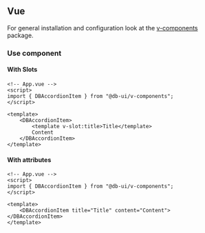 ## Vue

For general installation and configuration look at the [v-components](https://www.npmjs.com/package/@db-ui/v-components) package.

### Use component

#### With Slots

```vue App.vue
<!-- App.vue -->
<script>
import { DBAccordionItem } from "@db-ui/v-components";
</script>

<template>
	<DBAccordionItem>
		<template v-slot:title>Title</template>
		Content
	</DBAccordionItem>
</template>
```

#### With attributes

```vue App.vue
<!-- App.vue -->
<script>
import { DBAccordionItem } from "@db-ui/v-components";
</script>

<template>
	<DBAccordionItem title="Title" content="Content"></DBAccordionItem>
</template>
```
